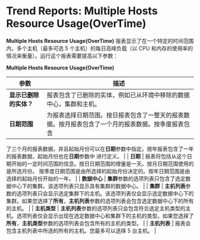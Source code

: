 # Trend Reports: Multiple Hosts Resource Usage(OverTime)

**Multiple Hosts Resource Usage(OverTime)** 报表显示了在一个特定的时间范围内，多个主机（最多可选 5 个主机）的每日高峰负载（以 CPU 和内存的使用率的情况来衡量）。运行这个报表需要提高以下参数：

**Multiple Hosts Resource Usage(OverTime)**

| **参数** | **描述** |
| -------- | -------- |
| **显示已删除的实体？** | 报表包含了已删除的实体，例如已从环境中移除的数据中心，集群和主机。 |
| **日期范围** | 为报表选择日期范围。按日报表包含了一整天的报表数据。按月报表包含了一个月的报表数据。按季度报表包含
了三个月的报表数据，并且起始月份可以在**日期**参数中指定。按年报表包含了一年的报表数据，起始月份也在**日期**参数中
进行定义。 |
| **日期** | 报表将包括从这个日期开始的一定时间范围的信息。按日日期范围的增量是一天。按月日期范围使用的是所选月份。
按季度日期范围是由所选择的起始月份决定的。按年日期范围是由选择的起始月份开始的一年。 |
| **数据中心** | **集群**参数的选项列表只包含了选定数据中心下的集群。该选项列表只显示具有集群的数据中心。 |
| **集群** | **主机列表**参数的选项列表只会显示选定集群下的主机。该选项列表仅会显示选定数据中心下的集群。如果您选择了**所有**，**主机列表**参数的选项列表会包含选定数据中心下的所有的主机。 |
| **主机类型** | **主机列表**参数的选项列表只会包含符合选定主机类型的主机。选项列表仅会显示出现在选定数据中心和集群下的主机的类型。如果您选择了**所有**，**主机类型**参数的选项列表会包含所有的主机的类型。 |
| **主机列表** | 报表会包含主机列表中所选的所有的主机。您最多可以选择 5 台主机。 |
